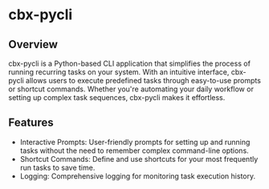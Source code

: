 # cbx-pycli

## Overview

cbx-pycli is a Python-based CLI application that simplifies the process of running recurring tasks on your system. With an intuitive interface, cbx-pycli allows users to execute predefined tasks through easy-to-use prompts or shortcut commands. Whether you're automating your daily workflow or setting up complex task sequences, cbx-pycli makes it effortless.

## Features

- Interactive Prompts: User-friendly prompts for setting up and running tasks without the need to remember complex command-line options.
- Shortcut Commands: Define and use shortcuts for your most frequently run tasks to save time.
- Logging: Comprehensive logging for monitoring task execution history.